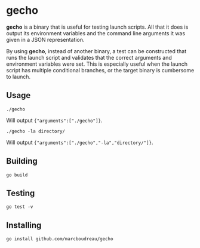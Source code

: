 # gecho
**gecho** is a binary that is useful for testing launch scripts.  All that it does
is output its environment variables and the command line arguments it was given
in a JSON representation.

By using **gecho**, instead of another binary, a test can be constructed that
runs the launch script and validates that the correct arguments and environment
variables were set.  This is especially useful when the launch script has multiple
conditional branches, or the target binary is cumbersome to launch.

## Usage
```console
./gecho
```
Will output `{"arguments":["./gecho"]}`.

```console
./gecho -la directory/
```
Will output `{"arguments":["./gecho","-la","directory/"]}`.

## Building
```console
go build
```

## Testing
```console
go test -v
```

## Installing
```console
go install github.com/marcboudreau/gecho
```
